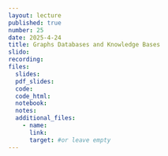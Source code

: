 ```yaml
---
layout: lecture
published: true
number: 25
date: 2025-4-24
title: Graphs Databases and Knowledge Bases
slido:
recording: 
files:
  slides: 
  pdf_slides:
  code:
  code_html:
  notebook: 
  notes:
  additional_files:
    - name:
      link:
      target: #or leave empty
---
```

